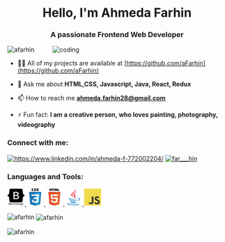 <h1 align="center">Hello, I'm Ahmeda Farhin</h1>
<h3 align="center">A passionate Frontend Web Developer</h3>

<img align="right" alt="coding" width="400" src="https://camo.githubusercontent.com/0f2df9c6430300192232520a10bc3f09066cee3c6f1205da8490ac2b1d69d9e5/68747470733a2f2f6d69722d73332d63646e2d63662e626568616e63652e6e65742f70726f6a6563745f6d6f64756c65732f646973702f3630313031343131363737303437352e363036386265666634363430612e676966">


<p align="left"> <img src="https://komarev.com/ghpvc/?username=afarhin&label=Profile%20views&color=0e75b6&style=flat" alt="afarhin" /> </p>

<!-- - 🔭 I’m currently working on **My own portfolio** -->

<!-- - 🌱 I’m currently gaining skill on **Javascript** -->

- 👨‍💻 All of my projects are available at [https://github.com/aFarhin](https://github.com/aFarhin)

- 💬 Ask me about **HTML,CSS, Javascript, Java, React, Redux**

- 📫 How to reach me **ahmeda.farhin28@gmail.com**

- ⚡ Fun fact: **I am a creative person, who loves painting, photography, videography**

<h3 align="left">Connect with me:</h3>
<p align="left">
<a href="https://linkedin.com/in/https://www.linkedin.com/in/ahmeda-f-772002204/" target="blank"><img align="center" src="https://raw.githubusercontent.com/rahuldkjain/github-profile-readme-generator/master/src/images/icons/Social/linked-in-alt.svg" alt="https://www.linkedin.com/in/ahmeda-f-772002204/" height="30" width="40" /></a>
<a href="https://instagram.com/far___hin" target="blank"><img align="center" src="https://raw.githubusercontent.com/rahuldkjain/github-profile-readme-generator/master/src/images/icons/Social/instagram.svg" alt="far___hin" height="30" width="40" /></a>
 
</p>

<h3 align="left">Languages and Tools:</h3>
<p align="left"> <a href="https://getbootstrap.com" target="_blank" rel="noreferrer"> <img src="https://raw.githubusercontent.com/devicons/devicon/master/icons/bootstrap/bootstrap-plain-wordmark.svg" alt="bootstrap" width="40" height="40"/> </a> <a href="https://www.w3schools.com/css/" target="_blank" rel="noreferrer"> <img src="https://raw.githubusercontent.com/devicons/devicon/master/icons/css3/css3-original-wordmark.svg" alt="css3" width="40" height="40"/> </a> <a href="https://www.w3.org/html/" target="_blank" rel="noreferrer"> <img src="https://raw.githubusercontent.com/devicons/devicon/master/icons/html5/html5-original-wordmark.svg" alt="html5" width="40" height="40"/> </a> <a href="https://www.java.com" target="_blank" rel="noreferrer"> <img src="https://raw.githubusercontent.com/devicons/devicon/master/icons/java/java-original.svg" alt="java" width="40" height="40"/> </a> <a href="https://developer.mozilla.org/en-US/docs/Web/JavaScript" target="_blank" rel="noreferrer"> <img src="https://raw.githubusercontent.com/devicons/devicon/master/icons/javascript/javascript-original.svg" alt="javascript" width="40" height="40"/> </a> </p>

<p><img align="left" src="https://github-readme-stats.vercel.app/api/top-langs?username=afarhin&show_icons=true&locale=en&layout=compact" alt="afarhin" /></p>

<p>&nbsp;<img align="center" src="https://github-readme-stats.vercel.app/api?username=afarhin&show_icons=true&locale=en" alt="afarhin" /></p>

<p><img align="center" src="https://github-readme-streak-stats.herokuapp.com/?user=afarhin&" alt="afarhin" /></p>
